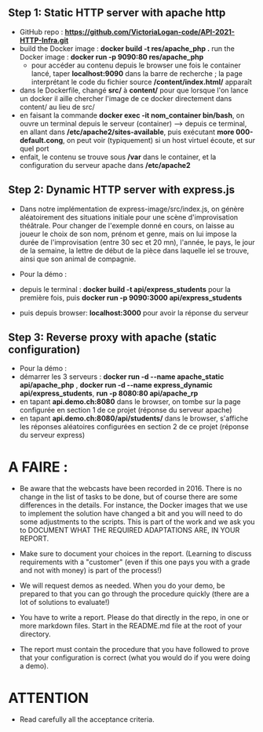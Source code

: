 ## Step 1: Static HTTP server with apache http

* GitHub repo : **https://github.com/VictoriaLogan-code/API-2021-HTTP-Infra.git**
* build the Docker image : **docker build -t res/apache_php .**
   run the Docker image   : **docker run -p 9090:80 res/apache_php**
   * pour accéder au contenu depuis le browser une fois le container lancé, taper **localhost:9090** dans la barre de recherche ; la page interprétant le code du fichier source **/content/index.html/** apparaît
* dans le Dockerfile, changé **src/** à **content/** pour que lorsque l'on lance un docker il aille chercher l'image de ce docker directement dans content/ au lieu de src/
* en faisant la commande **docker exec -it nom_container bin/bash**, on ouvre un terminal depuis le serveur (container)
--> depuis ce terminal, en allant dans **/etc/apache2/sites-available**, puis exécutant **more 000-default.cong**, on peut voir (typiquement) si un host virtuel écoute, et sur quel port
* enfait, le contenu se trouve sous **/var** dans le container, et la configuration du serveur apache dans **/etc/apache2**


## Step 2: Dynamic HTTP server with express.js

* Dans notre implémentation de express-image/src/index.js, on génère aléatoirement des situations initiale pour une scène d'improvisation théâtrale. Pour changer de l'exemple donné en cours, on laisse au joueur le choix de son nom, prénom et genre, mais on lui impose la durée de l'improvisation (entre 30 sec et 20 mn), l'année, le pays, le jour de la semaine, la lettre de début de la pièce dans laquelle iel se trouve, ainsi que son animal de compagnie.

* Pour la démo : 
* depuis le terminal : **docker build -t api/express_students**  pour la première fois, puis **docker run -p 9090:3000 api/express_students**
* puis depuis browser: **localhost:3000** pour avoir la réponse du serveur


## Step 3: Reverse proxy with apache (static configuration)

* Pour la démo : 
* démarrer les 3 serveurs : **docker run -d --name apache_static api/apache_php** , **docker run -d --name express_dynamic api/express_students**, **run -p 8080:80 api/apache_rp**
* en tapant **api.demo.ch:8080** dans le browser, on tombe sur la page configurée en section 1 de ce projet (réponse du serveur apache)
* en tapant **api.demo.ch:8080/api/students/** dans le browser, s'affiche les réponses aléatoires configurées en section 2 de ce projet (réponse du serveur express)







# A FAIRE : 

- Be aware that the webcasts have been recorded in 2016. There is no change in the list of tasks to be done, but of course there are some differences in the details. For instance, the Docker images that we use to implement the solution have changed a bit and you will need to do some adjustments to the scripts. This is part of the work and we ask you to DOCUMENT WHAT THE REQUIRED ADAPTATIONS ARE, IN YOUR REPORT.

- Make sure to document your choices in the report. (Learning to discuss requirements with a "customer" (even if this one pays you with a grade and not with money) is part of the process!)

- We will request demos as needed. When you do your demo, be prepared to that you can go through the procedure quickly (there are a lot of solutions to evaluate!)

- You have to write a report. Please do that directly in the repo, in one or more markdown files. Start in the README.md file at the root of your directory.

- The report must contain the procedure that you have followed to prove that your configuration is correct (what you would do if you were doing a demo).

# ATTENTION 

- Read carefully all the acceptance criteria.


